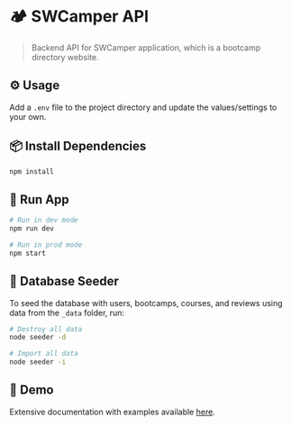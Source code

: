 # 🏕️ SWCamper API

> Backend API for SWCamper application, which is a bootcamp directory website.

## ⚙️ Usage

Add a `.env` file to the project directory and update the values/settings to your own.

## 📦 Install Dependencies

```bash
npm install
```

## 🚀 Run App

```bash
# Run in dev mode
npm run dev

# Run in prod mode
npm start
```

## 🌱 Database Seeder

To seed the database with users, bootcamps, courses, and reviews using data from the `_data` folder, run:

```bash
# Destroy all data
node seeder -d

# Import all data
node seeder -i
```

## 🎥 Demo

Extensive documentation with examples available [here](https://documenter.getpostman.com/view/24948177/2s9YkuYJ5p#1091f384-5578-49ff-83b8-60cdbb847958).
